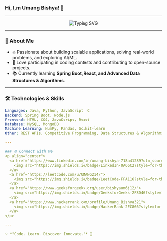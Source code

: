 ### Hi, I,m Umang Bishya! 👋
 
 ---

<div align="center">
  <img src="https://readme-typing-svg.herokuapp.com?font=Fira+Code&pause=1000&color=F75C7E&width=435&lines=Java+Full-Stack+Developer;AI+%26+ML+Enthusiast;Competitive+Programmer;Building+Scalable+Apps" alt="Typing SVG" />
</div>

---

### 🚀 About Me
- 🔥 Passionate about building scalable applications, solving real-world problems, and exploring AI/ML.
- 🎯 Love participating in coding contests and contributing to open-source projects.
- 📚 Currently learning **Spring Boot, React, and Advanced Data Structures & Algorithms**.

---

### 🛠️ Technologies & Skills
```yaml
Languages: Java, Python, JavaScript, C
Backend: Spring Boot, Node.js
Frontend: HTML, CSS, JavaScript, React
Database: MySQL, MongoDB
Machine Learning: NumPy, Pandas, Scikit-learn
Other: REST APIs, Competitive Programming, Data Structures & Algorithms

---

### 🌐 Connect with Me
<p align="center">
  <a href="https://www.linkedin.com/in/umang-bishya-718a41289?utm_source=share&utm_campaign=share_via&utm_content=profile&utm_medium=android_app">
    <img src="https://img.shields.io/badge/LinkedIn-0A66C2?style=for-the-badge&logo=linkedin&logoColor=white"/>
  </a>
  <a href="https://leetcode.com/u/UMANG214/">
    <img src="https://img.shields.io/badge/LeetCode-FFA116?style=for-the-badge&logo=leetcode&logoColor=white"/>
  </a>
  <a href="https://www.geeksforgeeks.org/user/bishyaum6j12/">
    <img src="https://img.shields.io/badge/GeeksforGeeks-2F8D46?style=for-the-badge&logo=geeksforgeeks&logoColor=white"/>
  </a>
  <a href="https://www.hackerrank.com/profile/Umang_Bishya321">
    <img src="https://img.shields.io/badge/HackerRank-2EC866?style=for-the-badge&logo=hackerrank&logoColor=white"/>
  </a>
</p>

---

💡 *"Code. Learn. Discover Innovate."* 🚀
